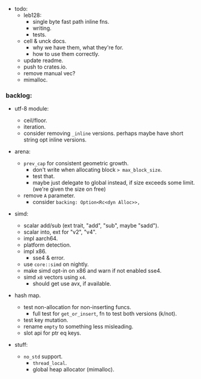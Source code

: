 
- todo:
    - leb128:
        - single byte fast path inline fns.
        - writing.
        - tests.
    - cell & unck docs.
        - why we have them, what they're for.
        - how to use them correctly.
    - update readme.
    - push to crates.io.
    - remove manual vec?
    - mimalloc.



### backlog:

- utf-8 module:
    - ceil/floor.
    - iteration.
    - consider removing `_inline` versions.
      perhaps maybe have short string opt inline versions.

- arena:
    - `prev_cap` for consistent geometric growth.
        - don't write when allocating block `> max_block_size`.
        - test that.
        - maybe just delegate to global instead, if size exceeds some limit.
          (we're given the size on free)
    - remove `A` parameter.
        - consider `backing: Option<Rc<dyn Alloc>>,`

- simd:
    - scalar add/sub (ext trait, "add", "sub", maybe "sadd").
    - scalar into, ext for "v2", "v4".
    - impl aarch64.
    - platform detection.
    - impl x86.
        - sse4 & error.
    - use `core::simd` on nightly.
    - make simd opt-in on x86 and warn if not enabled sse4.
    - simd `x8` vectors using `x4`.
        - should get use avx, if available.

- hash map.
    - test non-allocation for non-inserting funcs.
        - full test for `get_or_insert`, fn to test both versions (k/not).
    - test key mutation.
    - rename `empty` to something less misleading.
    - slot api for ptr eq keys.

- stuff:
    - `no_std` support.
        - `thread_local`.
        - global heap allocator (mimalloc).


